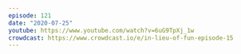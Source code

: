 ```yaml
---
episode: 121
date: "2020-07-25"
youtube: https://www.youtube.com/watch?v=6uG9TpXj_1w
crowdcast: https://www.crowdcast.io/e/in-lieu-of-fun-episode-15
---
```

